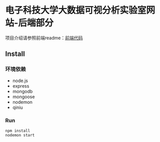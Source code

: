 # 电子科技大学大数据可视分析实验室网站-后端部分

项目介绍请参照前端readme：[前端代码](https://github.com/Firstsup/datavislab)

## Install

### 环境依赖

* node.js
* express
* mongodb
* mongoose
* nodemon
* qiniu

### Run

```
npm install
nodemon start
```
